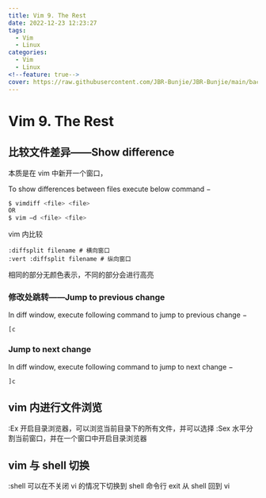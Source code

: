 ```yaml
---
title: Vim 9. The Rest
date: 2022-12-23 12:23:27
tags:
  - Vim
  - Linux
categories:
  - Vim
  - Linux
<!--feature: true-->
cover: https://raw.githubusercontent.com/JBR-Bunjie/JBR-Bunjie/main/back.jpg
---
```


# Vim 9. The Rest

## 比较文件差异——Show difference

本质是在 vim 中新开一个窗口，

To show differences between files execute below command −

```bash
$ vimdiff <file> <file>
OR
$ vim –d <file> <file>
```

vim 内比较

```
:diffsplit filename # 横向窗口
:vert :diffsplit filename # 纵向窗口
```

相同的部分无颜色表示，不同的部分会进行高亮

### 修改处跳转——Jump to previous change

In diff window, execute following command to jump to previous change −

```
[c
```

### Jump to next change

In diff window, execute following command to jump to next change −

```
]c
```

## vim 内进行文件浏览

:Ex 开启目录浏览器，可以浏览当前目录下的所有文件，并可以选择
:Sex 水平分割当前窗口，并在一个窗口中开启目录浏览器

## vim 与 shell 切换

:shell 可以在不关闭 vi 的情况下切换到 shell 命令行
exit 从 shell 回到 vi
